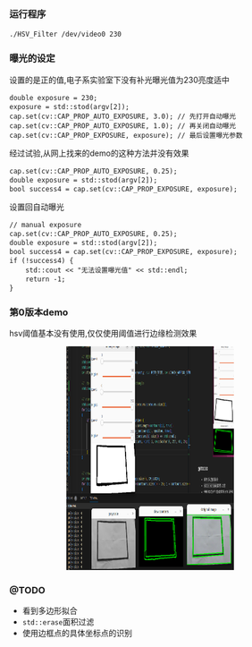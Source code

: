 ### 运行程序
```
./HSV_Filter /dev/video0 230
```

### 曝光的设定
设置的是正的值,电子系实验室下没有补光曝光值为230亮度适中
```
double exposure = 230;
exposure = std::stod(argv[2]);
cap.set(cv::CAP_PROP_AUTO_EXPOSURE, 3.0); // 先打开自动曝光
cap.set(cv::CAP_PROP_AUTO_EXPOSURE, 1.0); // 再关闭自动曝光
cap.set(cv::CAP_PROP_EXPOSURE, exposure); // 最后设置曝光参数
```


经过试验,从网上找来的demo的这种方法并没有效果
```
cap.set(cv::CAP_PROP_AUTO_EXPOSURE, 0.25);
double exposure = std::stod(argv[2]);
bool success4 = cap.set(cv::CAP_PROP_EXPOSURE, exposure);
```

设置回自动曝光
```
// manual exposure
cap.set(cv::CAP_PROP_AUTO_EXPOSURE, 0.25);
double exposure = std::stod(argv[2]);
bool success4 = cap.set(cv::CAP_PROP_EXPOSURE, exposure);
if (!success4) {
    std::cout << "无法设置曝光值" << std::endl;
    return -1;
}
```

### 第0版本demo
hsv阈值基本没有使用,仅仅使用阈值进行边缘检测效果

<div style="text-align: center;">
	<img src="./docs/counters.png" alt="Alt Text" width="300" height="400" />
</div>

### @TODO
- 看到多边形拟合
- ```std::erase```面积过滤
- 使用边框点的具体坐标点的识别

